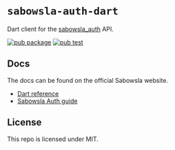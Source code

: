 # `sabowsla-auth-dart`

Dart client for the [sabowsla_auth](https://github.com/sabowsla/sabowsla_auth) API.

[![pub package](https://img.shields.io/pub/v/sabowsla_auth.svg)](https://pub.dev/packages/sabowsla_auth)
[![pub test](https://github.com/sabowsla/sabowsla_auth-dart/workflows/Test/badge.svg)](https://github.com/sabowsla/sabowsla_auth-dart/actions?query=workflow%3ATest)

## Docs

The docs can be found on the official Sabowsla website.

- [Dart reference](https://sabowsla.com/docs/reference/dart/auth-signup)
- [Sabowsla Auth guide](https://sabowsla.com/docs/guides/auth)

## License

This repo is licensed under MIT.

